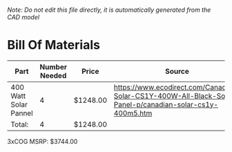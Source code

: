 ###### Note: Do not edit this file directly, it is automatically generated from the CAD model 
# Bill Of Materials 
 |Part|Number Needed|Price|Source| 
 |----|----------|-----|-----|
|400 Watt Solar Pannel|4|$1248.00|https://www.ecodirect.com/Canadian-Solar-CS1Y-400W-All-Black-Solar-Panel-p/canadian-solar-cs1y-400m5.htm|
|Total: |4|$1248.00| |

 3xCOG MSRP: $3744.00
